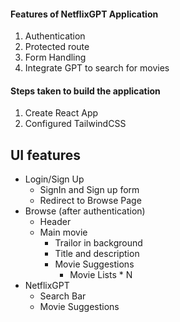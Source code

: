 #### Features of NetflixGPT Application

1. Authentication
2. Protected route
3. Form Handling
4. Integrate GPT to search for movies

#### Steps taken to build the application

1. Create React App
2. Configured TailwindCSS

## UI features

- Login/Sign Up
  - SignIn and Sign up form
  - Redirect to Browse Page
- Browse (after authentication)
  - Header
  - Main movie
    - Trailor in background
    - Title and description
    * Movie Suggestions
      - Movie Lists \* N
- NetflixGPT
  - Search Bar
  - Movie Suggestions
